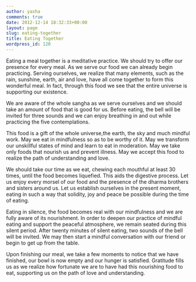 ```yaml
---
author: yasha
comments: true
date: 2012-12-14 18:32:33+00:00
layout: page
slug: eating-together
title: Eating Together
wordpress_id: 120
---
```


Eating a meal together is a meditative practice. We should try to offer our presence for every meal. As we serve our food we can already begin practicing. Serving ourselves, we realize that many elements, such as the rain, sunshine, earth, air and love, have all come together to form this wonderful meal. In fact, through this food we see that the entire universe is supporting our existence.

We are aware of the whole sangha as we serve ourselves and we should take an amount of food that is good for us. Before eating, the bell will be invited for three sounds and we can enjoy breathing in and out while practicing the five contemplations.

This food is a gift of the whole universe,the earth, the sky and much mindful work.
May we eat in mindfulness so as to be worthy of it.
May we transform our unskillful states of mind and learn to eat in moderation.
May we take only foods that nourish us and prevent illness.
May we accept this food to realize the path of understanding and love.

We should take our time as we eat, chewing each mouthful at least 30 times, until the food becomes liquefied. This aids the digestive process. Let us enjoy every morsel of our food and the presence of the dharma brothers and sisters around us. Let us establish ourselves in the present moment, eating in such a way that solidity, joy and peace be possible during the time of eating.

Eating in silence, the food becomes real with our mindfulness and we are fully aware of its nourishment. In order to deepen our practice of mindful eating and support the peaceful atmosphere, we remain seated during this silent period. After twenty minutes of silent eating, two sounds of the bell will be invited. We may then start a mindful conversation with our friend or begin to get up from the table.

Upon finishing our meal, we take a few moments to notice that we have finished, our bowl is now empty and our hunger is satisfied. Gratitude fills us as we realize how fortunate we are to have had this nourishing food to eat, supporting us on the path of love and understanding.
